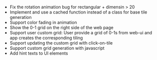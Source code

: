 * Fix the rotation animation bug for rectangular + dimensin > 20
* Implement and use a cached function instead of a class for base tile generation
* Support color fading in animation
* Show the 0-1 grid on the right side of the web page
* Support user custom grid: User provide a grid of 0-1s from web-ui and app creates the corresponding tiling
* Support updating the custom grid with click-on-tile
* Support custom grid generation with javascript
* Add hint texts to UI elements
  